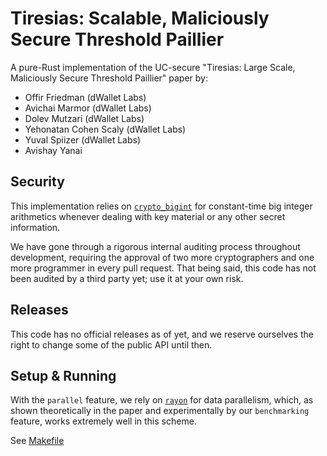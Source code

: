 # Tiresias: Scalable, Maliciously Secure Threshold Paillier

A pure-Rust implementation of the UC-secure "Tiresias: Large Scale, Maliciously Secure Threshold Paillier" paper by:

- Offir Friedman (dWallet Labs)
- Avichai Marmor (dWallet Labs)
- Dolev Mutzari (dWallet Labs)
- Yehonatan Cohen Scaly (dWallet Labs)
- Yuval Spiizer (dWallet Labs)
- Avishay Yanai

## Security
This implementation relies on [`crypto_bigint`](https://github.com/RustCrypto/crypto-bigint) for constant-time big
integer arithmetics whenever dealing with key material or any other secret information.  

We have gone through a rigorous internal auditing process throughout development, requiring the approval of two more cryptographers and one more programmer in every pull request. 
That being said, this code has not been audited by a third party yet; use it at your own risk. 

## Releases
This code has no official releases as of yet, and we reserve ourselves the right to change some of the public API until then.

## Setup & Running

With the `parallel` feature, we rely on [`rayon`](https://github.com/rayon-rs/rayon) for data parallelism, which, as
shown theoretically in the paper and experimentally by our `benchmarking` feature, works extremely well in this scheme.

See [Makefile](Makefile)
